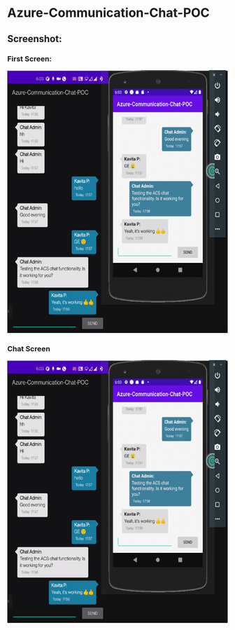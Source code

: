 # Azure-Communication-Chat-POC

## Screenshot:
### First Screen:
<img src="Screenshot 2022-01-21 at 6.03.34 PM.png" width="600" height="600">

### Chat Screen
<img src="Screenshot 2022-01-21 at 6.03.34 PM.png" width="600" height="600">

